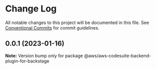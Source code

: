 # Change Log

All notable changes to this project will be documented in this file.
See [Conventional Commits](https://conventionalcommits.org) for commit guidelines.

## 0.0.1 (2023-01-16)

**Note:** Version bump only for package @aws/aws-codesuite-backend-plugin-for-backstage
